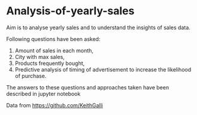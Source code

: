 # Analysis-of-yearly-sales

Aim is to analyse yearly sales and to understand the insights of sales data. 

Following questions have been asked:
1. Amount of sales in each month, 
2. City with max sales, 
3. Products frequently bought, 
4. Predictive analysis of timing of advertisement to increase the likelihood of purchase.

The answers to these questions and approaches taken have been described in jupyter notebook


Data from  https://github.com/KeithGalli
